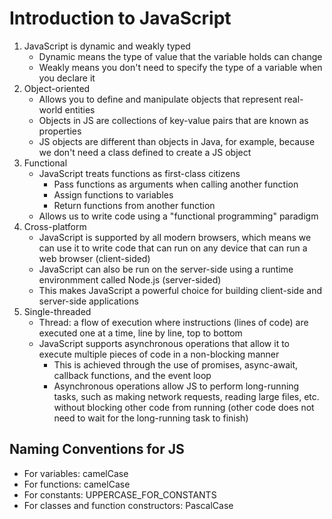 # Introduction to JavaScript
1. JavaScript is dynamic and weakly typed
    - Dynamic means the type of value that the variable holds can change
    - Weakly means you don't need to specify the type of a variable when you declare it
2. Object-oriented
    - Allows you to define and manipulate objects that represent real-world entities
    - Objects in JS are collections of key-value pairs that are known as properties
    - JS objects are different than objects in Java, for example, because we don't need a class defined to create a JS object
3. Functional
    - JavaScript treats functions as first-class citizens
        - Pass functions as arguments when calling another function
        - Assign functions to variables
        - Return functions from another function
    - Allows us to write code using a "functional programming" paradigm
4. Cross-platform
    - JavaScript is supported by all modern browsers, which means we can use it to write code that can run on any device that can run a web browser (client-sided)
    - JavaScript can also be run on the server-side using a runtime environmment called Node.js (server-sided)
    - This makes JavaScript a powerful choice for building client-side and server-side applications
5. Single-threaded
    - Thread: a flow of execution where instructions (lines of code) are executed one at a time, line by line, top to bottom
    - JavaScript supports asynchronous operations that allow it to execute multiple pieces of code in a non-blocking manner
        - This is achieved through the use of promises, async-await, callback functions, and the event loop
        - Asynchronous operations allow JS to perform long-running tasks, such as making network requests, reading large files, etc. without blocking other code from running (other code does not need to wait for the long-running task to finish)

## Naming Conventions for JS
- For variables: camelCase
- For functions: camelCase
- For constants: UPPERCASE_FOR_CONSTANTS
- For classes and function constructors: PascalCase